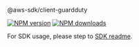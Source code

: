 @aws-sdk/client-guardduty

[![NPM version](https://img.shields.io/npm/v/@aws-sdk/client-guardduty/rc.svg)](https://www.npmjs.com/package/@aws-sdk/client-guardduty)
[![NPM downloads](https://img.shields.io/npm/dm/@aws-sdk/client-guardduty.svg)](https://www.npmjs.com/package/@aws-sdk/client-guardduty)

For SDK usage, please step to [SDK readme](https://github.com/aws/aws-sdk-js-v3).
